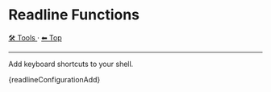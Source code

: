 # Readline Functions

<!-- TEMPLATE toolHeader 2 -->
[🛠️ Tools ](./index.md) &middot; [⬅ Top ](../index.md)
<hr />

Add keyboard shortcuts to your shell.

{readlineConfigurationAdd}
